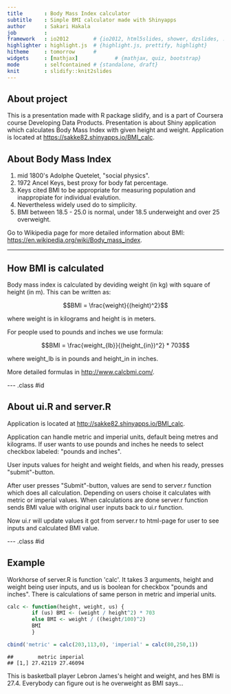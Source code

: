 ```yaml
---
title       : Body Mass Index calculator
subtitle    : Simple BMI calculator made with Shinyapps
author      : Sakari Hakala
job         : 
framework   : io2012        # {io2012, html5slides, shower, dzslides, ...}
highlighter : highlight.js  # {highlight.js, prettify, highlight}
hitheme     : tomorrow      # 
widgets     : [mathjax]            # {mathjax, quiz, bootstrap}
mode        : selfcontained # {standalone, draft}
knit        : slidify::knit2slides
---
```


## About project

This is a presentation made with R package slidify, and is a part of Coursera course Developing Data Products. Presentation is about Shiny application which calculates Body Mass Index with given height and weight. Application is located at https://sakke82.shinyapps.io/BMI_calc.

## About Body Mass Index

1. mid 1800's Adolphe Quetelet, "social physics".
2. 1972 Ancel Keys, best proxy for body fat percentage.
3. Keys cited BMI to be appropriate for measuring population and inappropiate for individual evalution.
4. Nevertheless widely used do to simplicity.
5. BMI between 18.5 - 25.0 is normal, under 18.5 underweight and over 25 overweight.

Go to Wikipedia page for more detailed information about BMI: https://en.wikipedia.org/wiki/Body_mass_index.

---

## How BMI is calculated

Body mass index is calculated by deviding weight (in kg) with square of height (in m). 
This can be written as:

$$BMI = \frac{weight}{(height)^2}$$

where weight is in kilograms and height is in meters.

For people used to pounds and inches we use formula:

$$BMI = \frac{weight_{lb}}{(height_{in})^2} * 703$$

where weight_lb is in pounds and height_in in inches.

More detailed formulas in http://www.calcbmi.com/.

--- .class #id

## About ui.R and server.R

Application is located at http://sakke82.shinyapps.io/BMI_calc. 

Application can handle metric and imperial units, default being metres and kilograms. If user wants to use pounds and inches he needs to select checkbox labeled: "pounds and inches".

User inputs values for height and weight fields, and when his ready, presses "submit"-button.

After user presses "Submit"-button, values are send to server.r function which does all calculation. Depending on users choise it calculates with metric or imperial values. When calculations are done server.r function sends BMI value with original user inputs back to ui.r function.

Now ui.r will update values it got from server.r to html-page for user to see inputs and calculated BMI value.

--- .class #id

## Example

Workhorse of server.R is function 'calc'. It takes 3 arguments, height and weight being user inputs, and us is boolean for checkbox "pounds and inches". There is calculations of same person in metric and imperial units.


```r
calc <- function(height, weight, us) {
        if (us) BMI <- (weight / height^2) * 703
        else BMI <- weight / ((height/100)^2)
        BMI
        }

cbind('metric' = calc(203,113,0), 'imperial' = calc(80,250,1))
```

```
##        metric imperial
## [1,] 27.42119 27.46094
```
This is basketball player Lebron James's height and weight, and hes BMI is 27.4. Everybody can figure out is he overweight as BMI says... 

